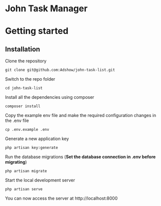 # John Task Manager

# Getting started

## Installation

Clone the repository

    git clone git@github.com:Adshow/john-task-list.git

Switch to the repo folder

    cd john-task-list

Install all the dependencies using composer

    composer install

Copy the example env file and make the required configuration changes in the .env file

    cp .env.example .env

Generate a new application key

    php artisan key:generate

Run the database migrations (**Set the database connection in .env before migrating**)

    php artisan migrate

Start the local development server

    php artisan serve

You can now access the server at http://localhost:8000
